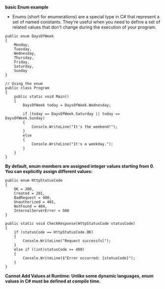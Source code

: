 **basic Enum example**
- Enums (short for enumerations) are a special type in C# that represent a set of named constants. They're useful when you need to define a set of related values that don't change during the execution of your program.
```
public enum DaysOfWeek
{
    Monday,
    Tuesday,
    Wednesday,
    Thursday,
    Friday,
    Saturday,
    Sunday
}

// Using the enum
public class Program
{
    public static void Main()
    {
        DaysOfWeek today = DaysOfWeek.Wednesday;
        
        if (today == DaysOfWeek.Saturday || today == DaysOfWeek.Sunday)
        {
            Console.WriteLine("It's the weekend!");
        }
        else
        {
            Console.WriteLine("It's a weekday.");
        }
    }
}
```
**By default, enum members are assigned integer values starting from 0. You can explicitly assign different values:**

```
public enum HttpStatusCode
{
    OK = 200,
    Created = 201,
    BadRequest = 400,
    Unauthorized = 401,
    NotFound = 404,
    InternalServerError = 500
}

public static void CheckResponse(HttpStatusCode statusCode)
{
    if (statusCode == HttpStatusCode.OK)
    {
        Console.WriteLine("Request successful");
    }
    else if ((int)statusCode >= 400)
    {
        Console.WriteLine($"Error occurred: {statusCode}");
    }
}
```

**Cannot Add Values at Runtime: Unlike some dynamic languages, enum values in C# must be defined at compile time.**